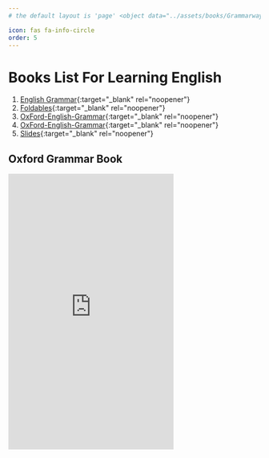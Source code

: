 ```yaml
---
# the default layout is 'page' <object data="../assets/books/Grammarway-1.pdf" width="1000" height="1000" type='application/pdf'></object> <iframe src="../assets/books/Grammarway-1.pdf" width="100%" height="600px" style="border: none;"></iframe>

icon: fas fa-info-circle
order: 5
---
```


# Books List For Learning English
1. [English Grammar](/assets/books/Grammarway-1.pdf){:target="_blank" rel="noopener"}
2. [Foldables](/assets/books/new-book/Foldables/index.html){:target="_blank" rel="noopener"}
3. [OxFord-English-Grammar](/assets/books/new-book/Oxford-English-Grammar/index.html){:target="_blank" rel="noopener"}
4. [OxFord-English-Grammar](https://docs.google.com/presentation/d/12JMm7dvuOaTzP561IdGnr0k_R94Cfxxar1Ud4_SmDQY/edit?usp=sharing){:target="_blank" rel="noopener"}
5. [Slides](/assets/books/slides/1.html){:target="_blank" rel="noopener"}

## Oxford Grammar Book
<iframe src="https://docs.google.com/presentation/d/1jY_sFURS3q4MwhOMcQ8yFgR1jxC2vSCrRhlVHkbsFDg/embed?start=true&loop=true&delayms=3000" 
        frameborder="0" 
        width="330px" 
        height="550px" 
        allowfullscreen="true" 
        mozallowfullscreen="true" 
        webkitallowfullscreen="true">
</iframe>
